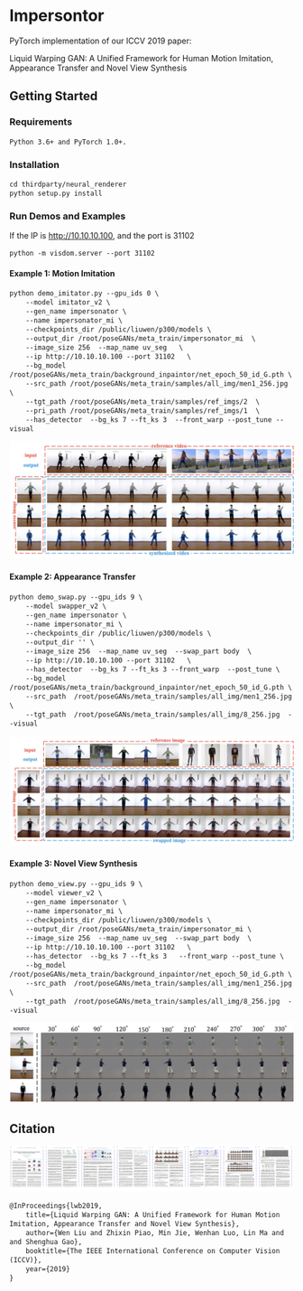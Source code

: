 # Impersontor
PyTorch implementation of our ICCV 2019 paper:

Liquid Warping GAN: A Unified Framework for Human Motion Imitation, Appearance Transfer and Novel View Synthesis

## Getting Started
### Requirements
```
Python 3.6+ and PyTorch 1.0+.
```

### Installation
```shell
cd thirdparty/neural_renderer
python setup.py install
```

### Run Demos and Examples
If the IP is http://10.10.10.100, and the port is 31102
```shell
python -m visdom.server --port 31102
```

#### Example 1: Motion Imitation
```
python demo_imitator.py --gpu_ids 0 \
    --model imitator_v2 \
    --gen_name impersonator \
    --name impersonator_mi \
    --checkpoints_dir /public/liuwen/p300/models \
    --output_dir /root/poseGANs/meta_train/impersonator_mi  \
    --image_size 256  --map_name uv_seg   \
    --ip http://10.10.10.100 --port 31102   \
    --bg_model /root/poseGANs/meta_train/background_inpaintor/net_epoch_50_id_G.pth \
    --src_path /root/poseGANs/meta_train/samples/all_img/men1_256.jpg    \
    --tgt_path /root/poseGANs/meta_train/samples/ref_imgs/2  \
    --pri_path /root/poseGANs/meta_train/samples/ref_imgs/1  \
    --has_detector  --bg_ks 7 --ft_ks 3  --front_warp --post_tune --visual
```
![motion imitation](assets/motion_transfer.jpg)

#### Example 2: Appearance Transfer

```
python demo_swap.py --gpu_ids 9 \
    --model swapper_v2 \
    --gen_name impersonator \
    --name impersonator_mi \
    --checkpoints_dir /public/liuwen/p300/models \
    --output_dir '' \
    --image_size 256  --map_name uv_seg  --swap_part body  \
    --ip http://10.10.10.100 --port 31102   \
    --has_detector  --bg_ks 7 --ft_ks 3 --front_warp  --post_tune \
    --bg_model /root/poseGANs/meta_train/background_inpaintor/net_epoch_50_id_G.pth \
    --src_path  /root/poseGANs/meta_train/samples/all_img/men1_256.jpg \
    --tgt_path  /root/poseGANs/meta_train/samples/all_img/8_256.jpg  --visual
```
![appearance transfer](assets/appearance_transfer.jpg)

#### Example 3: Novel View Synthesis
```
python demo_view.py --gpu_ids 9 \
    --model viewer_v2 \
    --gen_name impersonator \
    --name impersonator_mi \
    --checkpoints_dir /public/liuwen/p300/models \
    --output_dir /root/poseGANs/meta_train/impersonator_mi \
    --image_size 256  --map_name uv_seg  --swap_part body  \
    --ip http://10.10.10.100 --port 31102   \
    --has_detector  --bg_ks 7 --ft_ks 3   --front_warp --post_tune \
    --bg_model /root/poseGANs/meta_train/background_inpaintor/net_epoch_50_id_G.pth \
    --src_path  /root/poseGANs/meta_train/samples/all_img/men1_256.jpg \
    --tgt_path  /root/poseGANs/meta_train/samples/all_img/8_256.jpg  --visual
```
![novel view](assets/novel_view.jpg)

## Citation
![thunmbnail](assets/thumbnail.jpg)
```
@InProceedings{lwb2019,
    title={Liquid Warping GAN: A Unified Framework for Human Motion Imitation, Appearance Transfer and Novel View Synthesis},
    author={Wen Liu and Zhixin Piao, Min Jie, Wenhan Luo, Lin Ma and and Shenghua Gao},
    booktitle={The IEEE International Conference on Computer Vision (ICCV)},
    year={2019}
}
```
